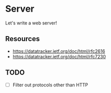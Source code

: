 # Server

Let's write a web server!

## Resources

- https://datatracker.ietf.org/doc/html/rfc2616
- https://datatracker.ietf.org/doc/html/rfc7230

## TODO

- [ ] Filter out protocols other than HTTP
